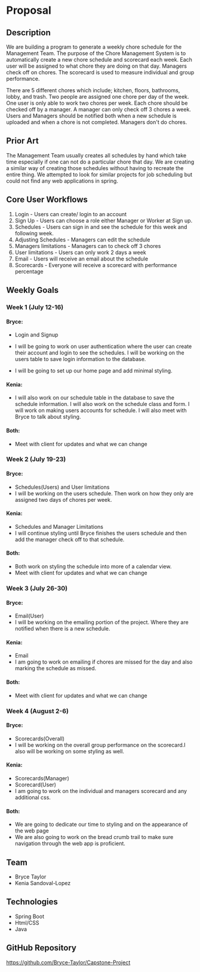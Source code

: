 # Proposal
## Description
We are building a program to generate a weekly chore schedule for the Management Team. 
The purpose of the Chore Management System is to automatically create a new chore schedule 
and scorecard each week. Each user will be assigned to what chore they are doing on that 
day. Managers check off on chores. The scorecard is used to measure individual and group performance. 

There are 5 different chores which include; kitchen, floors, bathrooms, lobby, and trash. Two people 
are assigned one chore per day of the week. One user is only able to work two chores per week. Each 
chore should be checked off by a manager. A manager can only check off 3 chores a week. Users and 
Managers should be notified both when a new schedule is uploaded and when a chore is not completed. 
Managers don't do chores.

## Prior Art
The Management Team usually creates all schedules by hand which take time especially if one can 
not do a particular chore that day. We are creating a similar way of creating those schedules 
without having to recreate the entire thing. We attempted to look for similar projects for job scheduling
but could not find any web applications in spring.

## Core User Workflows
1. Login - Users can create/ login to an account
2. Sign Up - Users can choose a role either Manager or Worker at Sign up.
3. Schedules -  Users can sign in and see the schedule for this week and following week.
4. Adjusting Schedules - Managers can edit the schedule
5. Managers limitations - Managers can to check off 3 chores
6. User limitations - Users can only work 2 days a week
7. Email - Users will receive an email about the schedule
8. Scorecards - Everyone will receive a scorecard with performance percentage
## Weekly Goals
### Week 1 (July 12-16)
#### Bryce:
- Login and Signup
- I will be going to work on user authentication where the user can create their account and login to see the schedules. I will be working on the users table to save login information to the database.
  
- I will be going to set up our home page and add minimal styling.

#### Kenia:
- I will also work on our schedule table in the database to save the schedule information. I will also work on the schedule class and
form. I will work on making users accounts for schedule. I will also meet with Bryce to talk about styling. 
#### Both:
- Meet with client for updates and what we can change 

### Week 2 (July 19-23)
#### Bryce:
- Schedules(Users) and User limitations
- I will be working on the users schedule. Then work on how they only are assigned two days of chores per week.
#### Kenia: 
- Schedules and Manager Limitations
- I will continue styling until Bryce finishes the users schedule and then add the manager check off to that schedule.

#### Both:
- Both work on styling the schedule into more of a calendar view.
- Meet with client for updates and what we can change

### Week 3 (July 26-30)

#### Bryce: 
- Email(User)
- I will be working on the emailing portion of the project. Where they are notified when there is a new schedule.
#### Kenia: 
- Email
- I am going to work on emailing if chores are missed for the day and also marking the schedule as missed.

#### Both:
- Meet with client for updates and what we can change

### Week 4 (August 2-6)
#### Bryce:
- Scorecards(Overall)
- I will be working on the overall group performance on the scorecard.I also will be working on some styling as well.
#### Kenia: 
- Scorecards(Manager)
- Scorecard(User)
- I am going to work on the individual and managers scorecard and any additional css.
#### Both:
- We are going to dedicate our time to styling and on the appearance of the web page
- We are also going to work on the bread crumb trail to make sure navigation through the web app is proficient. 
  
## Team
- Bryce Taylor
- Kenia Sandoval-Lopez

## Technologies
- Spring Boot
- Html/CSS
- Java

## GitHub Repository 
https://github.com/Bryce-Taylor/Capstone-Project
